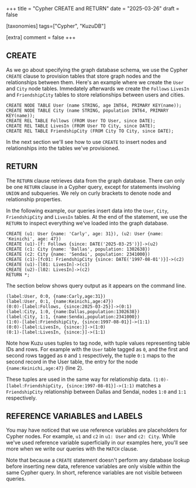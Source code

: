 +++
title = "Cypher CREATE and RETURN"
date = "2025-03-26"
draft = false

[taxonomies]
tags=["Cypher", "KuzuDB"]

[extra]
comment = false
+++

## CREATE

As we go about specifying the graph database schema, we use the Cypher ```CREATE``` clause to provision tables that store graph nodes and 
the relationships between them. Here's an example where we create the ```User``` and ```City``` node tables. Immedately afterwards we create 
the ```Follows``` ```LivesIn``` and ```FriendshipCity``` tables to store relationships between users and cities.

```cypher
CREATE NODE TABLE User (name STRING, age INT64, PRIMARY KEY(name));
CREATE NODE TABLE City (name STRING, population INT64, PRIMARY KEY(name));
CREATE REL TABLE Follows (FROM User TO User, since DATE);
CREATE REL TABLE LivesIn (FROM User TO City, since DATE);
CREATE REL TABLE FriendshipCity (FROM City TO City, since DATE);
```
In the next section we'll see how  to use ```CREATE``` to insert nodes and relationships into the tables we've provisioned.  
## RETURN

The ```RETURN``` clause retrieves data from the graph database. There can only be one ```RETURN``` clause in a Cypher query, except for 
statements involving ```UNION``` and subqueries. We rely on curly brackets to denote node and relationship properties.


In the following example, our queries insert data into the ```User```, 
```City```, ```FriendshipCity``` and ```LivesIn``` tables. At the end of the statement, we use the ```RETURN``` to inspect everything we've loaded into the graph database.

```cypher, linenos
CREATE (u1: User {name: 'Carly', age: 31}), (u2: User {name: 'Keinichi', age: 47})
CREATE (u1)-[f: Follows {since: DATE('2025-03-25')}]->(u2)
CREATE (c1: City {name: 'Dallas', population: 1302638})
CREATE (c2: City {name: 'Sendai', population: 2341000})
CREATE (c1)-[fc01: FriendshipCity {since: DATE('1997-08-01')}]->(c2)
CREATE (u1)-[l01: LivesIn]->(c1)
CREATE (u2)-[l02: LivesIn]->(c2)
RETURN *;    
```

The section below shows  query output as it appears on the command line. 

```KuzuDB, linenos
(label:User, 0:0, {name:Carly,age:31})
(label:User, 0:1, {name:Keinichi,age:47})
(0:0)-[label:Follows, {since:2025-03-25}]->(0:1)
(label:City, 1:0, {name:Dallas,population:1302638})
(label:City, 1:1, {name:Sendai,population:2341000})
(1:0)-[label:FriendshipCity, {since:1997-08-01}]->(1:1)
(0:0)-[label:LivesIn, {since:}]->(1:0)
(0:1)-[label:LivesIn, {since:}]->(1:1)
```
Note how Kuzu uses tuples to tag node, with tuple values representing table IDs and rows.
For example with the ```User``` table tagged as ```0```, and the first and second
rows tagged as ```0``` and ```1``` respectively, the tuple ```0:1``` maps to 
the second record in the User table, the entry for the node ```{name:Keinichi,age:47}```
(line 2).

These tuples are used in the same way for relationship data.
```(1:0)-[label:FriendshipCity, {since:1997-08-01}]->(1:1)``` matches a ```FriendshipCity```
relationship between Dallas and Sendai, nodes ```1:0``` and ```1:1``` respectively.

## REFERENCE VARIABLES and LABELS

You may have noticed that we use reference variables are placeholders for Cypher nodes. For example, ```u1``` and ```c2``` in ```u1: User``` and ```c2: City```. While we've used reference variable superficially in our examples here, you'll see more when we write our queries with the ```MATCH``` clause.

Note that because a ```CREATE``` statement doesn't perform any database lookup before inserting
new data, reference variables are only visible within the same Cypher query. In short,
reference variables are not visible between queries.

